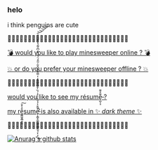 ### helo
i think penguins are cute

🐧🐧🐧🐧🐧🐧🐧🐧🐧🐧🐧🐧🐧🐧🐧🐧🐧🐧🐧🐧🐧🐧🐧🐧🐧🐧🐧🐧🐧🐧

[💣 would you like to play minesweeper online ? 💣](https://minesweeper.live)

[💥 or do you prefer your minesweeper offline ? 💥](https://penguinuwu.github.io/minesweeper.html)

🐧🐧🐧🐧🐧🐧🐧🐧🐧🐧🐧🐧🐧🐧🐧🐧🐧🐧🐧🐧🐧🐧🐧🐧🐧🐧🐧🐧🐧🐧

[would you like to see my résume̶̢̺͕̝͌͒͌ ?](https://penguinuwu.github.io/resume/resume.pdf)

[my re̺̳͖̭̻̝̦̱̎̉͒̆͠sume̵̡̛͕͇̞͈̲̭̰͍̦͇̘̼̘̠̙̣̗̖͒̋̆̉́̉͂͒̉̊͑́̏̀̐̅͐̅̄̊̒̓̿̑̊͂́͒͂͑͂̂́̈́̈́̊̒͆̑͌̉̓̊̑̑͐͐̋̚͜͝͝͝͝͝ is also available in ✨ *dark theme* ✨](https://penguinuwu.github.io/resume/resume-dark.pdf)

🐧🐧🐧🐧🐧🐧🐧🐧🐧🐧🐧🐧🐧🐧🐧🐧🐧🐧🐧🐧🐧🐧🐧🐧🐧🐧🐧🐧🐧🐧

[![Anurag's github stats](https://github-readme-stats.vercel.app/api?username=penguinuwu&show_icons=true&theme=radical)](https://github.com/anuraghazra/github-readme-stats)

<!--
**penguinuwu/penguinuwu** is a ✨ _special_ ✨ repository because its `README.md` (this file) appears on your GitHub profile.

Here are some ideas to get you started:

- 🔭 I’m currently working on ...
- 🌱 I’m currently learning ...
- 👯 I’m looking to collaborate on ...
- 🤔 I’m looking for help with ...
- 💬 Ask me about ...
- 📫 How to reach me: ...
- 😄 Pronouns: ...
- ⚡ Fun fact: ...
-->
